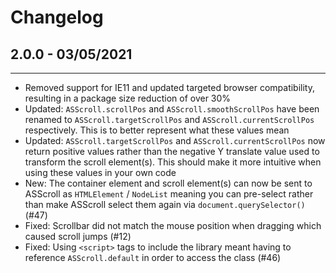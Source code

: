 Changelog
===

## 2.0.0 - 03/05/2021
---

- Removed support for IE11 and updated targeted browser compatibility, resulting in a package size reduction of over 30%
- Updated: `ASScroll.scrollPos` and `ASScroll.smoothScrollPos` have been renamed to `ASScroll.targetScrollPos` and `ASScroll.currentScrollPos` respectively. This is to better represent what these values mean
- Updated: `ASScroll.targetScrollPos` and `ASScroll.currentScrollPos` now return positive values rather than the negative Y translate value used to transform the scroll element(s). This should make it more intuitive when using these values in your own code
- New: The container element and scroll element(s) can now be sent to ASScroll as `HTMLElement` / `NodeList` meaning you can pre-select rather than make ASScroll select them again via `document.querySelector()` (#47)
- Fixed: Scrollbar did not match the mouse position when dragging which caused scroll jumps (#12)
- Fixed: Using `<script>` tags to include the library meant having to reference `ASScroll.default` in order to access the class (#46)